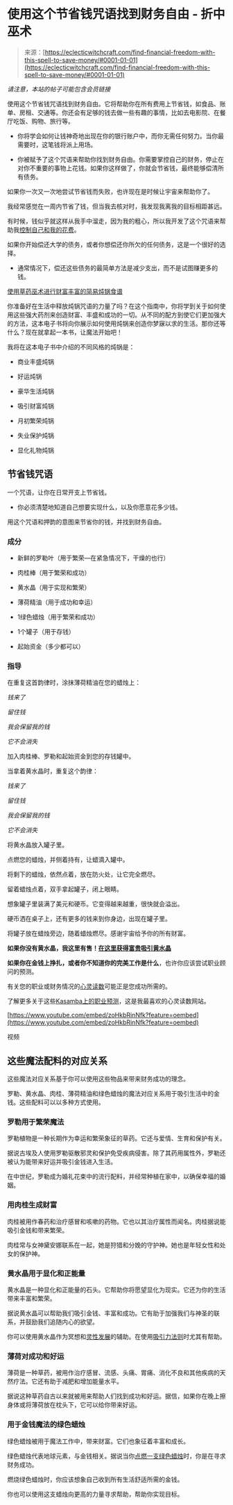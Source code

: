 <!--yml

category: 未分类

日期：2024-06-12 18:11:20

-->

# 使用这个节省钱咒语找到财务自由 - 折中巫术

> 来源：[https://eclecticwitchcraft.com/find-financial-freedom-with-this-spell-to-save-money/#0001-01-01](https://eclecticwitchcraft.com/find-financial-freedom-with-this-spell-to-save-money/#0001-01-01)

*请注意，本站的帖子可能包含会员链接*

使用这个节省钱咒语找到财务自由。它将帮助你在所有费用上节省钱，如食品、账单、房租、交通等。你还会有足够的钱去做一些有趣的事情，比如去电影院、在餐厅吃饭、购物、旅行等。

-   你将学会如何让钱神奇地出现在你的银行账户中，而你无需任何努力。当你最需要时，这笔钱将派上用场。

-   你被赋予了这个咒语来帮助你找到财务自由。你需要掌控自己的财务，停止在对你不重要的事物上花钱。如果你这样做了，你就会节省钱，最终能够偿清所有债务。

如果你一次又一次地尝试节省钱而失败，也许现在是时候让宇宙来帮助你了。

我经常感觉在一周内节省了钱，但当我去核对时，我发现我离我的目标相距甚远。

有时候，钱似乎就这样从我手中溜走，因为我的粗心，所以我开发了这个咒语来帮助我[控制自己和我的花费](https://eclecticwitchcraft.com/spell-to-spend-wisely/)。

如果你开始偿还大学的债务，或者你想偿还你所欠的任何债务，这是一个很好的选择。

-   通常情况下，偿还这些债务的最简单方法是减少支出，而不是试图赚更多的钱。

[使用草药巫术进行财富丰富的简易炖锅食谱](https://eclecticwitchcraft.com/moremoney/)

你准备好在生活中释放炖锅咒语的力量了吗？在这个指南中，你将学到关于如何使用这些强大药剂来创造财富、丰盛和成功的一切。从不同的配方到使它们更加强大的方法，这本电子书将向你展示如何使用炖锅来创造你梦寐以求的生活。那你还等什么？现在就拿起一本书，让魔法开始吧！

我将在这本电子书中介绍的不同风格的炖锅是：

+   商业丰盛炖锅

+   好运炖锅

+   豪华生活炖锅

+   吸引财富炖锅

+   月初繁荣炖锅

+   失业保护炖锅

+   显化礼物炖锅

## 节省钱咒语

一个咒语，让你在日常开支上节省钱。

-   你必须清楚地知道自己想要实现什么，以及你愿意花多少钱。

用这个咒语和押韵的意图来节省你的钱，并找到财务自由。

### 成分

+   新鲜的罗勒叶（用于繁荣—在紧急情况下，干燥的也行）

+   肉桂棒（用于繁荣和成功）

+   黄水晶（用于实现和繁荣）

+   薄荷精油（用于成功和幸运）

+   1绿色蜡烛（用于繁荣和成功）

+   1个罐子（用于存钱）

+   起始资金（多少都可以）

### 指导

在重复这首韵律时，涂抹薄荷精油在您的蜡烛上：

*钱来了*

*留住钱*

*我会保留我的钱*

*它不会消失*

加入肉桂棒、罗勒和起始资金到您的存钱罐中。

当拿着黄水晶时，重复这个韵律：

*钱来了*

*留住钱*

*我会保留我的钱*

*它不会消失*

将黄水晶放入罐子里。

点燃您的蜡烛，并侧着持有，让蜡滴入罐中。

将剩下的蜡烛，依然点着，放在防火处，让它完全燃尽。

留着蜡烛点着，双手拿起罐子，闭上眼睛。

想象罐子里装满了美元和硬币。它变得越来越重，很快就会溢出。

硬币洒在桌子上，还有更多的钱来到你身边，出现在罐子里。

将罐子放在蜡烛旁边，随着蜡烛燃尽。感谢宇宙给予你的所有财富。

**如果你没有黄水晶，我这里有售！[在这里获得富贵吸引黄水晶](https://eclecticwitchcraft.com/)**

**如果你在金钱上挣扎，或者你不知道你的完美工作是什么**，也许你应该尝试职业顾问的预测。

有关您的职业或财务情况的[心灵读数](https://eclecticwitchcraft.com/who-is-my-deity/)可能正是您成功所需的。

了解更多关于这些[Kasamba上的职业预测](https://eclecticwitchcraft.com/psychic-career-forecast/)，这是我最喜欢的心灵读数网站。

[https://www.youtube.com/embed/zoHkbRinNfk?feature=oembed](https://www.youtube.com/embed/zoHkbRinNfk?feature=oembed)

视频

## 这些魔法配料的对应关系

这些魔法对应关系基于你可以使用这些物品来带来财务成功的理念。

罗勒、黄水晶、肉桂、薄荷精油和绿色蜡烛的魔法对应关系用于吸引生活中的金钱。这些配料可以以多种方式使用。

### 罗勒用于繁荣魔法

罗勒植物是一种长期作为幸运和繁荣象征的草药。它还与爱情、生育和保护有关。

据说古埃及人使用罗勒驱散邪灵和保护免受疾病侵害。除了其药用属性外，罗勒还被认为能带来好运并吸引金钱进入生活。

在中世纪，罗勒成为婚礼花束中的流行配料，并经常种植在家中，以确保幸福的婚姻。

### 用肉桂生成财富

肉桂被用作春药和治疗感冒和咳嗽的药物。它也以其治疗属性而闻名。肉桂据说能吸引金钱和带来繁荣。

肉桂常与女神黛安娜联系在一起，她是狩猎和分娩的守护神。她也是年轻女性和处女的保护神。

### 黄水晶用于显化和正能量

黄水晶是一种显化和正能量的石头。它帮助你将愿望显化为现实。它还为你的生活带来丰富和繁荣。

据说黄水晶可以帮助我们吸引金钱、丰富和成功。它有助于加强我们与神圣的联系，并鼓励我们追随内心的欲望。

你可以使用黄水晶作为冥想和[灵性发展](https://eclecticwitchcraft.com/angel-number-222-crystals/)的辅助。在使用[吸引力法则](https://eclecticwitchcraft.com/law-of-attraction-etsy/)时尤其有帮助。

### 薄荷对成功和好运

薄荷是一种草药，被用作治疗感冒、流感、头痛、胃痛、消化不良和其他疾病的天然疗法。它还有助于减肥和增加能量水平。

据说这种草药自古以来就被用来帮助人们找到成功和好运。据信，如果你在晚上擦身体或将薄荷放在枕头下，它可以给你带来好运。

### 用于金钱魔法的绿色蜡烛

绿色蜡烛被用于魔法工作中，带来财富。它们也象征着丰富和成长。

绿色蜡烛代表地球元素，与金钱相关。据说当你[点燃一支绿色蜡烛](https://eclecticwitchcraft.com/the-fastest-green-candle-ritual-for-money/)时，你是在寻求财务成功。

燃烧绿色蜡烛时，你应该想象自己收到所有生活舒适所需的金钱。

你也可以使用这支蜡烛向更高的力量寻求帮助，帮助你实现目标。
